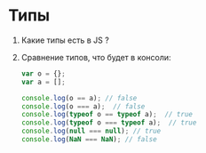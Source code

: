 # Типы

1. Какие типы есть в JS ?

2. Сравнение типов, что будет в консоли:
    ```js
    var o = {};
    var a = [];
    
    console.log(o == a); // false
    console.log(o === a);  // false
    console.log(typeof o == typeof a);  // true
    console.log(typeof o === typeof a);  // true
    console.log(null === null); // true
    console.log(NaN === NaN); // false
    ```
   
